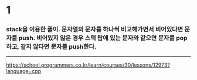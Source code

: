 # 1

### stack을 이용한 풀이. 문자열의 문자를 하나씩 비교해가면서 비어있다면 문자를 push. 비어있지 않은 경우 스택 탑에 있는 문자와 같으면 문자를 pop하고, 같지 않다면 문자를 push한다. 

----------------------------------

https://school.programmers.co.kr/learn/courses/30/lessons/12973?language=cpp